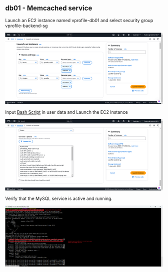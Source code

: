 ## db01 - Memcached service

Launch an EC2 instance named vprofile-db01 and select security group vprofile-backend-sg

 ![Memcached image 1](https://github.com/Kizhakkekkara-Vishnu-Vijayan/vprofile-aws-deployment/blob/master/AWS-Console-SS-All/db01-first.png)

 Input [Bash Script](https://github.com/Kizhakkekkara-Vishnu-Vijayan/vprofile-aws-deployment/blob/master/Deployment-Scripts/mysql.sh "Bash script of MySQL") in user data and Launch the EC2 Instance

 ![Memcached image 2](https://github.com/Kizhakkekkara-Vishnu-Vijayan/vprofile-aws-deployment/blob/master/AWS-Console-SS-All/db01-second.png)

 Verify that the MySQL service is active and running.

 ![Memcached image 3](https://github.com/Kizhakkekkara-Vishnu-Vijayan/vprofile-aws-deployment/blob/master/AWS-Console-SS-All/db01-third.png)